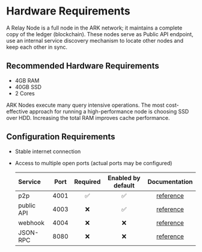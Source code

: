 # Hardware Requirements

A Relay Node is a full node in the ARK network; it maintains a complete copy of the ledger \(blockchain\). These nodes serve as Public API endpoint, use an internal service discovery mechanism to locate other nodes and keep each other in sync. 

## Recommended Hardware Requirements

* 4GB RAM
* 40GB SSD
* 2 Cores

ARK Nodes execute many query intensive operations. The most cost-effective approach for running a high-performance node is choosing SSD over HDD. Increasing the total RAM improves cache performance.

## Configuration Requirements

* Stable internet connection
* Access to multiple open ports \(actual ports may be configured\)

  | Service | Port | Required | Enabled by default | Documentation |
  | :--- | :---: | :---: | :---: | :---: |
  | p2p | 4001 | ✅ | ✅ | [reference](https://github.com/ArkEcosystem/gitbooks-exchange/tree/8af5049dc3d84a5f24ac80597529f2d656c651df/api/p2p/README.md) |
  | public API | 4003 | ❌ | ✅ | [reference](https://github.com/ArkEcosystem/gitbooks-exchange/tree/8af5049dc3d84a5f24ac80597529f2d656c651df/exchanges/public-api.html) |
  | webhook | 4004 | ❌ | ❌ | [reference](https://github.com/ArkEcosystem/gitbooks-exchange/tree/8af5049dc3d84a5f24ac80597529f2d656c651df/api/webhooks/README.md) |
  | JSON-RPC | 8080 | ❌ | ❌ | [reference](https://github.com/ArkEcosystem/gitbooks-exchange/tree/8af5049dc3d84a5f24ac80597529f2d656c651df/exchanges/json-rpc.html) |

## 

